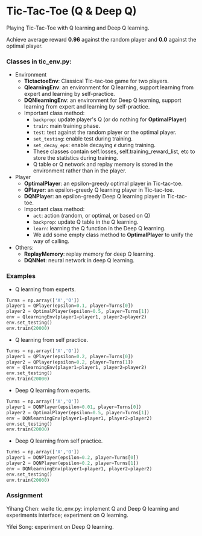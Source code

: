 # Tic-Tac-Toe (Q & Deep Q)
Playing Tic-Tac-Toe with Q learning and Deep Q learning.

Achieve average reward **0.96** against the random player and **0.0** against the optimal player.

### Classes in tic_env.py:
- Environment
  - **TictactoeEnv**: Classical Tic-tac-toe game for two players.
  - **QlearningEnv**: an environment for Q learning, support learning from expert and learning by self-practice.
  - **DQNlearningEnv**: an environment for Deep Q learning, support learning from expert and learning by self-practice.
  - Important class method:
    - `backprop`: update player's Q (or do nothing for **OptimalPlayer**)
    - `train`: main training phase.
    - `test`: test against the random player or the optimal player.
    - `set_testing`: enable test during training.
    - `set_decay_eps`: enable decaying $\epsilon$ during training. 
    - These classes contain self.losses, self.training_reward_list, etc to store the statistics during training. 
    - Q table or Q network and replay memory is stored in the environment rather than in the player.
- Player
  - **OptimalPlayer**: an epsilon-greedy optimal player in Tic-tac-toe.
  - **QPlayer**: an epsilon-greedy Q learning player in Tic-tac-toe.
  - **DQNPlayer**: an epsilon-greedy Deep Q learning player in Tic-tac-toe.
  - Important class method:
    - `act`: action (random, or optimal, or based on Q)
    - `backprop`: update Q table in the Q learning.
    - `learn`: learning the Q function in the Deep Q learning.
    - We add some empty class method to **OptimalPlayer** to unify the way of calling.
- Others:
  - **ReplayMemory**: replay memory for deep Q learning.
  - **DQNNet**: neural network in deep Q learning.

### Examples
- Q learning from experts.
```python
Turns = np.array(['X','O'])
player1 = QPlayer(epsilon=0.1, player=Turns[0])
player2 = OptimalPlayer(epsilon=0.5, player=Turns[1])
env = QlearningEnv(player1=player1, player2=player2)
env.set_testing()
env.train(20000)
```
- Q learning from self practice.
```python
Turns = np.array(['X','O'])
player1 = QPlayer(epsilon=0.2, player=Turns[0])
player2 = QPlayer(epsilon=0.2, player=Turns[1])
env = QlearningEnv(player1=player1, player2=player2)
env.set_testing()
env.train(20000)
```

- Deep Q learning from experts.
```python
Turns = np.array(['X','O'])
player1 = DQNPlayer(epsilon=0.01, player=Turns[0])
player2 = OptimalPlayer(epsilon=0.5, player=Turns[1])
env = DQNlearningEnv(player1=player1, player2=player2)
env.set_testing()
env.train(20000)
```
- Deep Q learning from self practice.
```python
Turns = np.array(['X','O'])
player1 = DQNPlayer(epsilon=0.2, player=Turns[0])
player2 = DQNPlayer(epsilon=0.2, player=Turns[1])
env = DQNlearningEnv(player1=player1, player2=player2)
env.set_testing()
env.train(20000)
```

### Assignment
Yihang Chen: weite tic_env.py: implement Q and Deep Q learning and experiments interface; experiment on Q learning.

Yifei Song: experiment on Deep Q learning.


